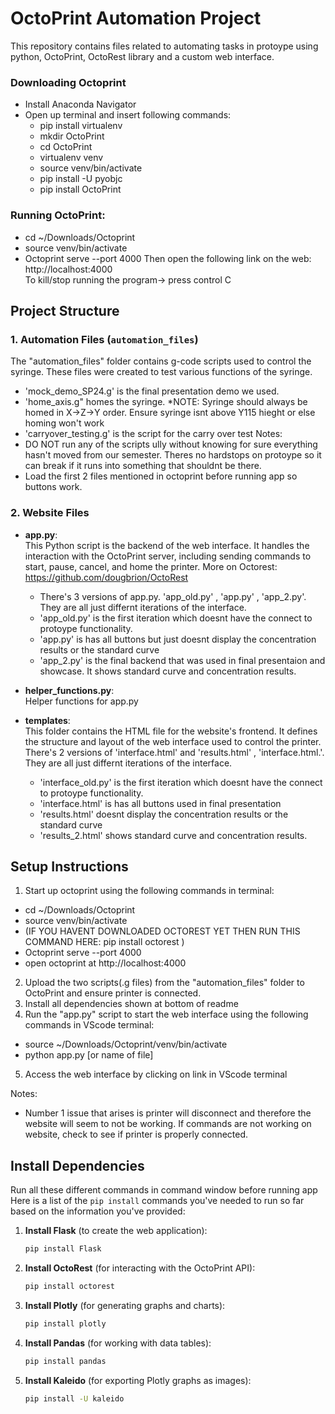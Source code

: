# OctoPrint Automation Project

This repository contains files related to automating tasks in protoype using python, OctoPrint, OctoRest library and a custom web interface.

### Downloading Octoprint
- Install Anaconda Navigator 
- Open up terminal and insert following commands: 
   * pip install virtualenv
   * mkdir OctoPrint
   * cd OctoPrint
   * virtualenv venv
   * source venv/bin/activate
   * pip install -U pyobjc
   * pip install OctoPrint

### Running OctoPrint:
   * cd ~/Downloads/Octoprint
   * source venv/bin/activate
   * Octoprint serve --port 4000
Then open the following link on the web:  http://localhost:4000   
To kill/stop running the program-> press control C 

## Project Structure

### 1. **Automation Files** (`automation_files`)
The "automation_files" folder contains g-code scripts used to control the syringe. These files were created to test various functions of the syringe.
   - 'mock_demo_SP24.g' is the final presentation demo we used.
   - 'home_axis.g" homes the syringe. *NOTE: Syringe should always be homed in X->Z->Y order. Ensure syringe isnt above Y115 hieght or else homing won't work
   - 'carryover_testing.g' is the script for the carry over test
   Notes: 
   - DO NOT run any of the scripts ully without knowing for sure everything hasn't moved from our semester. Theres no hardstops on protoype so it can break if it runs into something that shouldnt be there.
   - Load the first 2 files mentioned in octoprint before running app so buttons work.


### 2. **Website Files**

- **app.py**:  
  This Python script is the backend of the web interface. It handles the interaction with the OctoPrint server, including sending commands to start, pause, cancel, and home the printer. More on Octorest: https://github.com/dougbrion/OctoRest
  - There's 3 versions of app.py. 'app_old.py' , 'app.py' , 'app_2.py'. They are all just differnt iterations of the interface. 
   - 'app_old.py' is the first iteration which doesnt have the connect to protoype functionality.
   - 'app.py' is has all buttons but just doesnt display the concentration results or the standard curve
   - 'app_2.py' is the final backend that was used in final presentaion and showcase. It shows standard curve and concentration results.

- **helper_functions.py**:  
   Helper functions for app.py
   
- **templates**:  
  This folder contains the HTML file for the website's frontend. It defines the structure and layout of the web interface used to control the printer.
  There's 2 versions of 'interface.html' and 'results.html' , 'interface.html.'. They are all just differnt iterations of the interface. 
   - 'interface_old.py' is the first iteration which doesnt have the connect to protoype functionality.
   - 'interface.html' is has all buttons used in final presentation
   - 'results.html' doesnt display the concentration results or the standard curve
   - 'results_2.html' shows standard curve and concentration results.

## Setup Instructions

1. Start up octoprint using the following commands in terminal: 
  - cd ~/Downloads/Octoprint
  - source venv/bin/activate
  - (IF YOU HAVENT DOWNLOADED OCTOREST YET THEN RUN THIS COMMAND HERE: pip install octorest )
  - Octoprint serve --port 4000
  - open octoprint at http://localhost:4000
2. Upload the two scripts(.g files) from the "automation_files" folder to OctoPrint and ensure printer is connected.
3. Install all dependencies shown at bottom of readme 
4. Run the "app.py" script to start the web interface using the following commands in VScode terminal:
  - source ~/Downloads/Octoprint/venv/bin/activate
  - python app.py [or name of file]
5. Access the web interface by clicking on link in VScode terminal 

Notes:
- Number 1 issue that arises is printer will disconnect and therefore the website will seem to not be working. If commands are not working on website, check to see if printer is properly connected.

## Install Dependencies
Run all these different commands in command window before running app
Here is a list of the `pip install` commands you've needed to run so far based on the information you've provided:

1. **Install Flask** (to create the web application):
   ```bash
   pip install Flask
   ```

2. **Install OctoRest** (for interacting with the OctoPrint API):
   ```bash
   pip install octorest
   ```

3. **Install Plotly** (for generating graphs and charts):
   ```bash
   pip install plotly
   ```

4. **Install Pandas** (for working with data tables):
   ```bash
   pip install pandas
   ```

5. **Install Kaleido** (for exporting Plotly graphs as images):
   ```bash
   pip install -U kaleido
   ```
